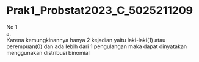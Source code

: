 # Prak1_Probstat2023_C_5025211209

No 1 <br />
a. <br />
Karena kemungkinannya hanya 2 kejadian yaitu laki-laki(1) atau perempuan(0) dan ada lebih dari 1 pengulangan maka dapat dinyatakan menggunakan distribusi binomial <br />
